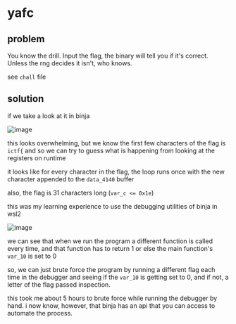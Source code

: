 # yafc

## problem

You know the drill. Input the flag, the binary will tell you if it's correct. Unless the rng decides it isn't, who knows.

see `chall` file

## solution

if we take a look at it in binja

![image](https://github.com/quasar098/ctf-writeups/assets/70716985/4df63ccb-d78a-4ae3-84bd-e0de434334e7)

this looks overwhelming, but we know the first few characters of the flag is `ictf{` and so we can try to guess what is happening from looking at the registers on runtime

it looks like for every character in the flag, the loop runs once with the new character appended to the `data_4140` buffer

also, the flag is 31 characters long (`var_c <= 0x1e`)

this was my learning experience to use the debugging utilities of binja in wsl2

![image](https://github.com/quasar098/ctf-writeups/assets/70716985/182b2661-1b7c-4814-ab0a-687d14e7fe1e)

we can see that when we run the program a different function is called every time, and that function has to return 1 or else the main function's `var_10` is set to 0

so, we can just brute force the program by running a different flag each time in the debugger and seeing if the `var_10` is getting set to 0, and if not, a letter of the flag passed inspection.

this took me about 5 hours to brute force while running the debugger by hand. i now know, however, that binja has an api that you can access to automate the process.
